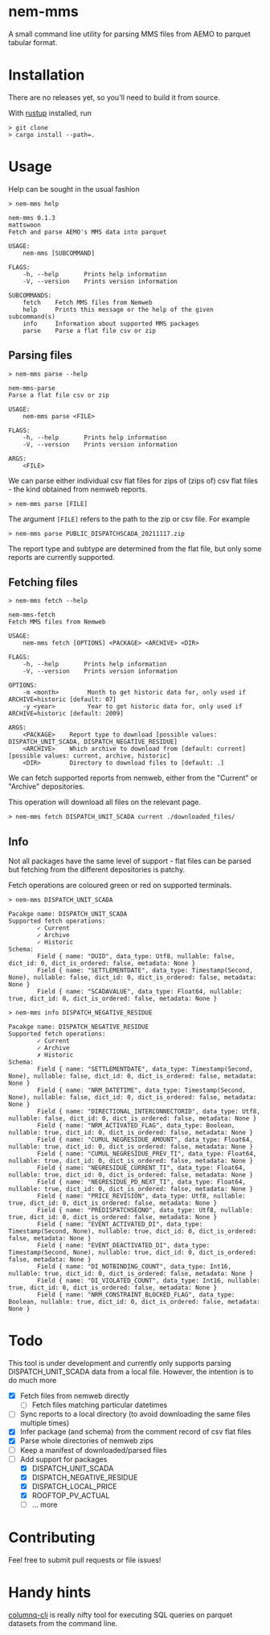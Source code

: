 # nem-mms

A small command line utility for parsing MMS files from AEMO
to parquet tabular format.

# Installation

There are no releases yet, so you'll need to build it from source.

With [rustup](https://www.rust-lang.org/tools/install) installed, run

```
> git clone
> cargo install --path=.
```

# Usage

Help can be sought in the usual fashion

```
> nem-mms help

nem-mms 0.1.3
mattswoon
Fetch and parse AEMO's MMS data into parquet

USAGE:
    nem-mms [SUBCOMMAND]

FLAGS:
    -h, --help       Prints help information
    -V, --version    Prints version information

SUBCOMMANDS:
    fetch    Fetch MMS files from Nemweb
    help     Prints this message or the help of the given subcommand(s)
    info     Information about supported MMS packages
    parse    Parse a flat file csv or zip
```

## Parsing files

```
> nem-mms parse --help

nem-mms-parse
Parse a flat file csv or zip

USAGE:
    nem-mms parse <FILE>

FLAGS:
    -h, --help       Prints help information
    -V, --version    Prints version information

ARGS:
    <FILE>
```
We can parse either individual csv flat files
for zips of (zips of) csv flat files - the kind obtained from nemweb reports.

```
> nem-mms parse [FILE]
```

The argument `[FILE]` refers to the path to the zip or csv file. For example

```
> nem-mms parse PUBLIC_DISPATCHSCADA_20211117.zip
```

The report type and subtype are determined from the flat file, but only some reports are currently
supported.

## Fetching files

```
> nem-mms fetch --help

nem-mms-fetch
Fetch MMS files from Nemweb

USAGE:
    nem-mms fetch [OPTIONS] <PACKAGE> <ARCHIVE> <DIR>

FLAGS:
    -h, --help       Prints help information
    -V, --version    Prints version information

OPTIONS:
    -m <month>        Month to get historic data for, only used if ARCHIVE=historic [default: 07]
    -y <year>         Year to get historic data for, only used if ARCHIVE=historic [default: 2009]

ARGS:
    <PACKAGE>    Report type to download [possible values: DISPATCH_UNIT_SCADA, DISPATCH_NEGATIVE_RESIDUE]
    <ARCHIVE>    Which archive to download from [default: current]  [possible values: current, archive, historic]
    <DIR>        Directory to download files to [default: .]
```

We can fetch supported reports from nemweb, either from the "Current" or "Archive"
depositories.

This operation will download all files on the relevant page.

```
> nem-mms fetch DISPATCH_UNIT_SCADA current ./downloaded_files/
```

## Info

Not all packages have the same level of support - flat files can be parsed
but fetching from the different depositories is patchy. 

Fetch operations are coloured green or red on supported terminals.

```
> nem-mms DISPATCH_UNIT_SCADA

Pacakge name: DISPATCH_UNIT_SCADA
Supported fetch operations:
        ✓ Current
        ✓ Archive
        ✓ Historic
Schema:
        Field { name: "DUID", data_type: Utf8, nullable: false, dict_id: 0, dict_is_ordered: false, metadata: None }
        Field { name: "SETTLEMENTDATE", data_type: Timestamp(Second, None), nullable: false, dict_id: 0, dict_is_ordered: false, metadata: None }
        Field { name: "SCADAVALUE", data_type: Float64, nullable: true, dict_id: 0, dict_is_ordered: false, metadata: None }
```

```
> nem-mms info DISPATCH_NEGATIVE_RESIDUE

Pacakge name: DISPATCH_NEGATIVE_RESIDUE
Supported fetch operations:
        ✓ Current
        ✓ Archive
        ✗ Historic
Schema:
        Field { name: "SETTLEMENTDATE", data_type: Timestamp(Second, None), nullable: false, dict_id: 0, dict_is_ordered: false, metadata: None }
        Field { name: "NRM_DATETIME", data_type: Timestamp(Second, None), nullable: false, dict_id: 0, dict_is_ordered: false, metadata: None }
        Field { name: "DIRECTIONAL_INTERCONNECTORID", data_type: Utf8, nullable: false, dict_id: 0, dict_is_ordered: false, metadata: None }
        Field { name: "NRM_ACTIVATED_FLAG", data_type: Boolean, nullable: true, dict_id: 0, dict_is_ordered: false, metadata: None }
        Field { name: "CUMUL_NEGRESIDUE_AMOUNT", data_type: Float64, nullable: true, dict_id: 0, dict_is_ordered: false, metadata: None }
        Field { name: "CUMUL_NEGRESIDUE_PREV_TI", data_type: Float64, nullable: true, dict_id: 0, dict_is_ordered: false, metadata: None }
        Field { name: "NEGRESIDUE_CURRENT_TI", data_type: Float64, nullable: true, dict_id: 0, dict_is_ordered: false, metadata: None }
        Field { name: "NEGRESIDUE_PD_NEXT_TI", data_type: Float64, nullable: true, dict_id: 0, dict_is_ordered: false, metadata: None }
        Field { name: "PRICE_REVISION", data_type: Utf8, nullable: true, dict_id: 0, dict_is_ordered: false, metadata: None }
        Field { name: "PREDISPATCHSEQNO", data_type: Utf8, nullable: true, dict_id: 0, dict_is_ordered: false, metadata: None }
        Field { name: "EVENT_ACTIVATED_DI", data_type: Timestamp(Second, None), nullable: true, dict_id: 0, dict_is_ordered: false, metadata: None }
        Field { name: "EVENT_DEACTIVATED_DI", data_type: Timestamp(Second, None), nullable: true, dict_id: 0, dict_is_ordered: false, metadata: None }
        Field { name: "DI_NOTBINDING_COUNT", data_type: Int16, nullable: true, dict_id: 0, dict_is_ordered: false, metadata: None }
        Field { name: "DI_VIOLATED_COUNT", data_type: Int16, nullable: true, dict_id: 0, dict_is_ordered: false, metadata: None }
        Field { name: "NRM_CONSTRAINT_BLOCKED_FLAG", data_type: Boolean, nullable: true, dict_id: 0, dict_is_ordered: false, metadata: None }
```

# Todo

This tool is under development and currently only supports parsing DISPATCH_UNIT_SCADA
data from a local file. However, the intention is to do much more

 - [x] Fetch files from nemweb directly
    - [ ] Fetch files matching particular datetimes
 - [ ] Sync reports to a local directory (to avoid downloading the same files multiple times)
 - [x] Infer package (and schema) from the comment record of csv flat files
 - [x] Parse whole directories of nemweb zips
 - [ ] Keep a manifest of downloaded/parsed files
 - [ ] Add support for packages
    - [x] DISPATCH_UNIT_SCADA
    - [x] DISPATCH_NEGATIVE_RESIDUE
    - [x] DISPATCH_LOCAL_PRICE
    - [x] ROOFTOP_PV_ACTUAL
    - [ ] ... more

# Contributing

Feel free to submit pull requests or file issues!

# Handy hints

[columnq-cli](https://github.com/roapi/roapi/tree/main/columnq-cli) is really
nifty tool for executing SQL queries on parquet datasets from the command line.
